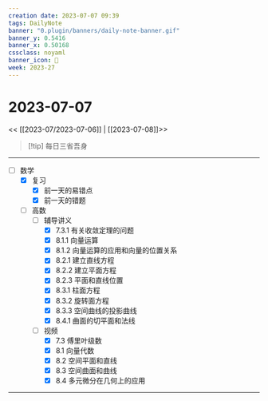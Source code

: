 ```yaml
---
creation date: 2023-07-07 09:39
tags: DailyNote
banner: "0.plugin/banners/daily-note-banner.gif"
banner_y: 0.5416
banner_x: 0.50168
cssclass: noyaml
banner_icon: 💌
week: 2023-27
---
```


# 2023-07-07

<< [[2023-07/2023-07-06]] | [[2023-07-08]]>>


> [!tip] 每日三省吾身
> 

---

- [ ] 数学
	- [x] 复习
		- [x] 前一天的易错点
		- [x] 前一天的错题
	- [ ] 高数
		- [ ] 辅导讲义
			- [x] 7.3.1 有关收敛定理的问题
			- [x] 8.1.1 向量运算
			- [x] 8.1.2 向量运算的应用和向量的位置关系
			- [x] 8.2.1 建立直线方程
			- [x] 8.2.2 建立平面方程
			- [x] 8.2.3 平面和直线位置
			- [x] 8.3.1 柱面方程
			- [x] 8.3.2 旋转面方程
			- [x] 8.3.3 空间曲线的投影曲线
			- [x] 8.4.1 曲面的切平面和法线
		- [ ] 视频
			- [x] 7.3 傅里叶级数
			- [x] 8.1 向量代数
			- [x] 8.2 空间平面和直线
			- [x] 8.3 空间曲面和曲线
			- [x] 8.4 多元微分在几何上的应用

---


